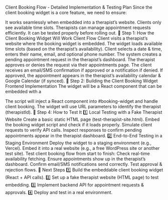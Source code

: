 Client Booking Flow - Detailed Implementation & Testing Plan
Since the client booking widget is a core feature, we need to ensure:

It works seamlessly when embedded into a therapist’s website.
Clients only see available time slots.
Therapists can manage appointment requests efficiently.
It can be tested properly before rolling out.
🔹 Step 1: How the Client Booking Widget Will Work
Client Flow
Client visits a therapist’s website where the booking widget is embedded.
The widget loads available time slots (based on the therapist’s availability).
Client selects a date & time, enters their name, email, and optional phone number.
The system creates a pending appointment request in the therapist’s dashboard.
The therapist approves or denies the request via their appointments page.
The client receives an email/SMS confirmation if approved or a notification if denied.
If approved, the appointment appears in the therapist’s availability calendar & Google Calendar (if synced).
🔹 Step 2: Building the Client Booking Widget
Frontend Implementation
The widget will be a React component that can be embedded with a <script> tag.
It will call an API to fetch the therapist’s availability and display open slots.
When the client selects a slot, it will send a POST request to create a pending appointment.
The UI will confirm the request and display a success message.
Backend API Endpoints
GET /api/availability/:therapistId → Fetch therapist’s available time slots.
POST /api/appointments → Create a pending appointment request.
GET /api/appointments/:therapistId → Fetch all pending/confirmed appointments for display in therapist’s dashboard.
POST /api/appointments/:appointmentId/approve → Therapist approves appointment.
POST /api/appointments/:appointmentId/deny → Therapist denies appointment.
POST /api/appointments/:appointmentId/cancel → Therapist cancels an appointment.
🔹 Step 3: Embedding the Widget in a Therapist Website
For real-world use, therapists will copy a script snippet and paste it into their website.
Example:

html
Copy
Edit

<script src="https://yourapp.com/embed.js?therapistId=12345"></script>
<div id="booking-widget"></div>
The script will inject a React component into #booking-widget and handle client booking.
The widget will use URL parameters to identify the therapist (therapistId).
🔹 Step 4: How to Test It
1️⃣ Local Testing with a Fake Therapist Website
Create a basic static HTML page (test-therapist-site.html).
Embed the booking widget script and check if it loads properly.
Simulate client requests to verify API calls.
Inspect responses to confirm pending appointments appear in the therapist dashboard.
2️⃣ End-to-End Testing in a Staging Environment
Deploy the widget to a staging environment (e.g., Vercel).
Embed it into a real website (e.g., a free WordPress site or another test site).
Test client booking flow from start to finish:
Check real-time availability fetching.
Ensure appointments show up in the therapist’s dashboard.
Confirm email/SMS notifications send correctly.
Test approval & rejection flows.
🔹 Next Steps
1️⃣ Build the embeddable client booking widget (React + API calls).
2️⃣ Set up a fake therapist website (HTML page) to test embedding.
3️⃣ Implement backend API for appointment requests & approvals.
4️⃣ Deploy and test in a real environment.
